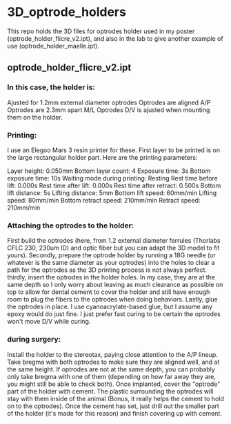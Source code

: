 # 3D_optrode_holders

This repo holds the 3D files for optrodes holder used in my poster (optrode_holder_flicre_v2.ipt), and also in the lab to give another example of use (optrode_holder_maelle.ipt).

## optrode_holder_flicre_v2.ipt

### In this case, the holder is:
Ajusted for 1.2mm external diameter optrodes
Optrodes are aligned A/P
Optrodes are 2.3mm apart M/L
Optrodes D/V is ajusted when mounting them on the holder.

### Printing:
I use an Elegoo Mars 3 resin printer for these. First layer to be printed is on the large rectangular holder part.
Here are the printing parameters:

Layer height: 0.050mm
Bottom layer count: 4
Exposure time: 3s
Bottom exposure time: 10s
Waiting mode during printing: Resting
Rest time before lift: 0.000s
Rest time after lift: 0.000s
Rest time after retract: 0.500s
Bottom lift distance: 5s
Lifting distance: 5mm
Bottom lift speed: 60mm/min
Lifting speed: 80mm/min
Bottom retract speed: 210mm/min
Retract speed: 210mm/min

### Attaching the optrodes to the holder:
First build the optrodes (here, from 1.2 external diameter ferrules (Thorlabs CFLC 230, 230um ID) and optic fiber but you can adapt the 3D model to fit yours).
Secondly, prepare the optrode holder by running a 18G needle (or whatever is the same diameter as your optrodes) into the holes to clear a path for the optrodes as the 3D printing process is not always perfect.
thirdly, insert the optrodes in the holder holes. In my case, they are at the same depth so I only worry about leaving as much clearance as possible on top to allow for dental cement to cover the holder and still have enough room to plug the fibers to the optrodes when doing behaviors.
Lastly, glue the optrodes in place. I use cyanoacrylate-based glue, but I assume any epoxy would do just fine. I just prefer fast curing to be certain the optrodes won't move D/V while curing.

### during surgery:
Install the holder to the stereotax, paying close attention to the A/P lineup.
Take bregma with both optrodes to make sure they are aligned well, and at the same height. If optrodes are not at the same depth, you can probably only take bregma with one of them (depending on how far away they are, you might still be able to check both).
Once implanted, cover the "optrode" part of the holder with cement. The plastic surrounding the optrodes will stay with them inside of the animal (Bonus, it really helps the cement to hold on to the optrodes). Once the cement has set, just drill out the smaller part of the holder (it's made for this reason) and finish covering up with cement.



